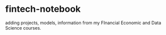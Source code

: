 # fintech-notebook
adding projects, models, information from my FInancial Economic and Data Science courses. 
